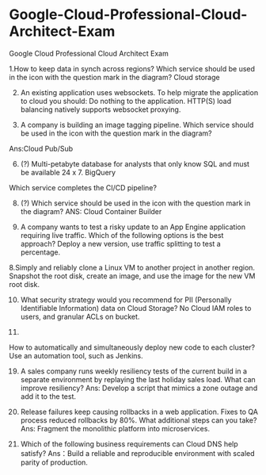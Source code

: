 # Google-Cloud-Professional-Cloud-Architect-Exam
Google Cloud Professional Cloud Architect Exam

1.How to keep data in synch across regions? Which service should be used in the icon with the question mark in the diagram?
Cloud storage


2. An existing application uses websockets. To help migrate the application to cloud you should:
Do nothing to the application. HTTP(S) load balancing natively supports websocket proxying.

3. A company is building an image tagging pipeline. Which service should be used in the icon with the question mark in the diagram?

Ans:Cloud Pub/Sub

6. (?) Multi-petabyte database for analysts that only know SQL and must be available 24 x 7.
BigQuery

Which service completes the CI/CD pipeline?

8. (?) Which service should be used in the icon with the question mark in the diagram?
ANS: Cloud Container Builder


15. A company wants to test a risky update to an App Engine application requiring live traffic. Which of the following options is the best approach?
Deploy a new version, use traffic splitting to test a percentage.

8.Simply and reliably clone a Linux VM to another project in another region.
Snapshot the root disk, create an image, and use the image for the new VM root disk.

10. What security strategy would you recommend for PII (Personally Identifiable Information) data on Cloud Storage?
No Cloud IAM roles to users, and granular ACLs on bucket.


16. 
How to automatically and simultaneously deploy new code to each cluster?
Use an automation tool, such as Jenkins.


19. A sales company runs weekly resiliency tests of the current build in a separate environment by replaying the last holiday sales load. What can improve resiliency?
Ans: Develop a script that mimics a zone outage and add it to the test.

20. Release failures keep causing rollbacks in a web application. Fixes to QA process reduced rollbacks by 80%. What additional steps can you take?
Ans: Fragment the monolithic platform into microservices.


12. Which of the following business requirements can Cloud DNS help satisfy?
Ans：Build a reliable and reproducible environment with scaled parity of production.

